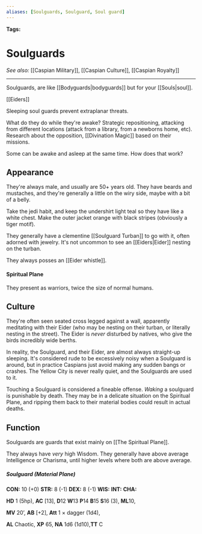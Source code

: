 ```yaml
---
aliases: [Soulguards, Soulguard, Soul guard]
---
```


**Tags:** 
# Soulguards
*See also:* [[Caspian Military]], [[Caspian Culture]], [[Caspian Royalty]]
___
Soulguards, are like [[Bodyguards|bodyguards]] but for your [[Souls|soul]].

[[Eiders]]

Sleeping soul guards prevent extraplanar threats.

What do they do while they're awake? Strategic repositioning, attacking from different locations (attack from a library, from a newborns home, etc). Research about the opposition, [[Divination Magic]] based on their missions.

Some can be awake and asleep at the same time. How does that work?

## Appearance
They're always male, and usually are 50+ years old. They have beards and mustaches, and they're generally a little on the wiry side, maybe with a bit of a belly.

Take the jedi habit, and keep the undershirt light teal so they have like a white chest. Make the outer jacket orange with black stripes (obviously a tiger motif).

They generally have a clementine [[Soulguard Turban]] to go with it, often adorned with jewelry. It's not uncommon to see an [[Eiders|Eider]] nesting on the turban.

They always posses an [[Eider whistle]].

#### Spiritual Plane
They present as warriors, twice the size of normal humans.

## Culture
They're often seen seated cross legged against a wall, apparently meditating with their Eider (who may be nesting on their turban, or literally nesting in the street). The Eider is *never* disturbed by natives, who give the birds incredibly wide berths.

In reality, the Soulguard, and their Eider, are almost always straight-up sleeping. It's considered rude to be excessively noisy when a Soulguard is around, but in practice Caspians just avoid making any sudden bangs or crashes. The Yellow City is never really quiet, and the Soulguards are used to it.

Touching a Soulguard is considered a fineable offense. *Waking* a soulguard is punishable by death. They may be in a delicate situation on the Spiritual Plane, and ripping them back to their material bodies could result in actual deaths.

## Function
Soulguards are guards that exist mainly on [[The Spiritual Plane]].

They always have *very* high Wisdom. They generally have above average Intelligence or Charisma, until higher levels where both are above average.

##### Soulguard (Material Plane)
**CON:** 10 (+0)
**STR:** 8 (-1)
**DEX:** 8 (-1)
**WIS:** 
**INT:**
**CHA:**


**HD** 1 (5hp),
**AC** [13], 
**D**12 **W**13 **P**14 **B**15 **S**16 (3),
**ML**10,

**MV** 20’, 
**AB** [+2],
**Att** 1 × dagger (1d4),

**AL** Chaotic, **XP** 65, **NA** 1d6 (1d10),**TT** C